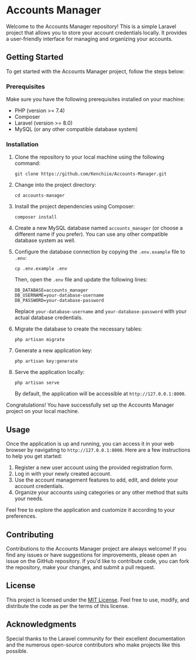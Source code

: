 # Accounts Manager

Welcome to the Accounts Manager repository! This is a simple Laravel project that allows you to store your account credentials locally. It provides a user-friendly interface for managing and organizing your accounts.

## Getting Started

To get started with the Accounts Manager project, follow the steps below:

### Prerequisites

Make sure you have the following prerequisites installed on your machine:

- PHP (version >= 7.4)
- Composer
- Laravel (version >= 8.0)
- MySQL (or any other compatible database system)

### Installation

1. Clone the repository to your local machine using the following command:

   ```
   git clone https://github.com/Kenchiie/Accounts-Manager.git
   ```

2. Change into the project directory:

   ```
   cd accounts-manager
   ```

3. Install the project dependencies using Composer:

   ```
   composer install
   ```

4. Create a new MySQL database named `accounts_manager` (or choose a different name if you prefer). You can use any other compatible database system as well.

5. Configure the database connection by copying the `.env.example` file to `.env`:

   ```
   cp .env.example .env
   ```

   Then, open the `.env` file and update the following lines:

   ```
   DB_DATABASE=accounts_manager
   DB_USERNAME=your-database-username
   DB_PASSWORD=your-database-password
   ```

   Replace `your-database-username` and `your-database-password` with your actual database credentials.

6. Migrate the database to create the necessary tables:

   ```
   php artisan migrate
   ```

7. Generate a new application key:

   ```
   php artisan key:generate
   ```

8. Serve the application locally:

   ```
   php artisan serve
   ```

   By default, the application will be accessible at `http://127.0.0.1:8000`.

Congratulations! You have successfully set up the Accounts Manager project on your local machine.

## Usage

Once the application is up and running, you can access it in your web browser by navigating to `http://127.0.0.1:8000`. Here are a few instructions to help you get started:

1. Register a new user account using the provided registration form.
2. Log in with your newly created account.
3. Use the account management features to add, edit, and delete your account credentials.
4. Organize your accounts using categories or any other method that suits your needs.

Feel free to explore the application and customize it according to your preferences.

## Contributing

Contributions to the Accounts Manager project are always welcome! If you find any issues or have suggestions for improvements, please open an issue on the GitHub repository. If you'd like to contribute code, you can fork the repository, make your changes, and submit a pull request.

## License

This project is licensed under the [MIT License](LICENSE). Feel free to use, modify, and distribute the code as per the terms of this license.

## Acknowledgments

Special thanks to the Laravel community for their excellent documentation and the numerous open-source contributors who make projects like this possible.
